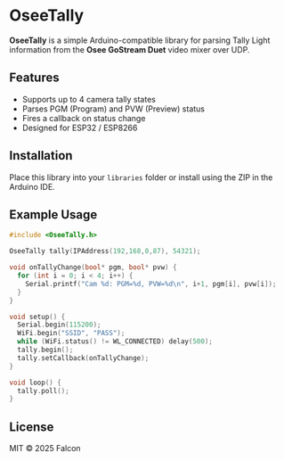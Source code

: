# OseeTally

**OseeTally** is a simple Arduino-compatible library for parsing Tally Light information from the **Osee GoStream Duet** video mixer over UDP.

## Features

- Supports up to 4 camera tally states
- Parses PGM (Program) and PVW (Preview) status
- Fires a callback on status change
- Designed for ESP32 / ESP8266

## Installation

Place this library into your `libraries` folder or install using the ZIP in the Arduino IDE.

## Example Usage

```cpp
#include <OseeTally.h>

OseeTally tally(IPAddress(192,168,0,87), 54321);

void onTallyChange(bool* pgm, bool* pvw) {
  for (int i = 0; i < 4; i++) {
    Serial.printf("Cam %d: PGM=%d, PVW=%d\n", i+1, pgm[i], pvw[i]);
  }
}

void setup() {
  Serial.begin(115200);
  WiFi.begin("SSID", "PASS");
  while (WiFi.status() != WL_CONNECTED) delay(500);
  tally.begin();
  tally.setCallback(onTallyChange);
}

void loop() {
  tally.poll();
}
```

## License

MIT © 2025 Falcon
